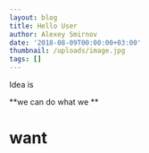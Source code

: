 ```yaml
---
layout: blog
title: Hello User
author: Alexey Smirnov
date: '2018-08-09T00:00:00+03:00'
thumbnail: /uploads/image.jpg
tags: []
---
```

Idea is 

**we can do what we **

# **want**
